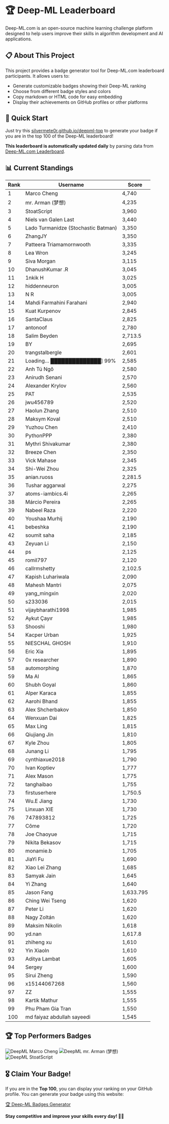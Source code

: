 # 🏆 Deep-ML Leaderboard

Deep-ML.com is an open-source machine learning challenge platform designed to help users improve their skills in algorithm development and AI applications.  

## 📋 About This Project

This project provides a badge generator tool for Deep-ML.com leaderboard participants. It allows users to:
- Generate customizable badges showing their Deep-ML ranking
- Choose from different badge styles and colors
- Copy markdown or HTML code for easy embedding
- Display their achievements on GitHub profiles or other platforms

## 🚀 Quick Start

Just try this [silvermete0r.github.io/deepml-top](silvermete0r.github.io/deepml-top) to generate your badge if you are in the top 100 of the Deep-ML leaderboard!

**This leaderboard is automatically updated daily** by parsing data from [Deep-ML.com Leaderboard](https://www.deep-ml.com/leaderboard).  

## 📊 Current Standings  

<!-- LEADERBOARD_START -->
| Rank | Username | Score |
|------|---------|-------|
| 1 | Marco Cheng | 4,740 |
| 2 | mr. Arman (梦想) | 4,235 |
| 3 | StoatScript | 3,960 |
| 4 | Niels van Galen Last | 3,440 |
| 5 | Lado Turmanidze (Stochastic Batman) | 3,350 |
| 6 | ZhangJY | 3,350 |
| 7 | Patteera Triamamornwooth | 3,335 |
| 8 | Lea Wron | 3,245 |
| 9 | Siva Morgan | 3,115 |
| 10 | DhanushKumar .R | 3,045 |
| 11 | 1nkik H | 3,025 |
| 12 | hiddenneuron | 3,005 |
| 13 | N R | 3,005 |
| 14 | Mahdi Farmahini Farahani | 2,940 |
| 15 | Kuat Kurpenov | 2,845 |
| 16 | SantaClaus | 2,825 |
| 17 | antonoof | 2,780 |
| 18 | Salim Beyden | 2,713.5 |
| 19 | BY | 2,695 |
| 20 | trangstalbergle | 2,601 |
| 21 | Loading… ██████████████] 99% | 2,585 |
| 22 | Anh Tú Ngô | 2,580 |
| 23 | Anirudh Senani | 2,570 |
| 24 | Alexander Krylov | 2,560 |
| 25 | PAT | 2,535 |
| 26 | jwu456789 | 2,520 |
| 27 | Haolun Zhang | 2,510 |
| 28 | Maksym Koval | 2,510 |
| 29 | Yuzhou Chen | 2,410 |
| 30 | PythonPPP | 2,380 |
| 31 | Mythri Shivakumar | 2,380 |
| 32 | Breeze Chen | 2,350 |
| 33 | Vick Mahase | 2,345 |
| 34 | Shi-Wei Zhou | 2,325 |
| 35 | anian.ruoss | 2,281.5 |
| 36 | Tushar aggarwal | 2,275 |
| 37 | atoms-iambics.4i | 2,265 |
| 38 | Márcio Pereira | 2,265 |
| 39 | Nabeel Raza | 2,220 |
| 40 | Youshaa Murhij | 2,190 |
| 41 | bebeshka | 2,190 |
| 42 | soumit saha | 2,185 |
| 43 | Zeyuan Li | 2,150 |
| 44 | ps | 2,125 |
| 45 | romil797 | 2,120 |
| 46 | callrmshetty | 2,102.5 |
| 47 | Kapish Luhariwala | 2,090 |
| 48 | Mahesh Mantri | 2,075 |
| 49 | yang_mingxin | 2,020 |
| 50 | s233036 | 2,015 |
| 51 | vijaybharathi1998 | 1,985 |
| 52 | Aykut Çayır | 1,985 |
| 53 | Shooshi | 1,980 |
| 54 | Kacper Urban | 1,925 |
| 55 | NIESCHAL GHOSH | 1,910 |
| 56 | Eric Xia | 1,895 |
| 57 | 0x researcher | 1,890 |
| 58 | automorphing | 1,870 |
| 59 | Ma Al | 1,865 |
| 60 | Shubh Goyal | 1,860 |
| 61 | Alper Karaca | 1,855 |
| 62 | Aarohi Bhand | 1,855 |
| 63 | Alex Shcherbakov | 1,850 |
| 64 | Wenxuan Dai | 1,825 |
| 65 | Max Ling | 1,815 |
| 66 | Qiujiang Jin | 1,810 |
| 67 | Kyle Zhou | 1,805 |
| 68 | Junang Li | 1,795 |
| 69 | cynthiaxue2018 | 1,790 |
| 70 | Ivan Koptiev | 1,777 |
| 71 | Alex Mason | 1,775 |
| 72 | tanghaibao | 1,755 |
| 73 | firstuserhere | 1,750.5 |
| 74 | Wu.E Jiang | 1,730 |
| 75 | Linxuan XIE | 1,730 |
| 76 | 747893812 | 1,725 |
| 77 | Côme | 1,720 |
| 78 | Joe Chaoyue | 1,715 |
| 79 | Nikita Bekasov | 1,715 |
| 80 | monamie.b | 1,705 |
| 81 | JiaYi Fu | 1,690 |
| 82 | Xiao Lei Zhang | 1,685 |
| 83 | Samyak Jain | 1,645 |
| 84 | Yi Zhang | 1,640 |
| 85 | Jason Fang | 1,633.795 |
| 86 | Ching Wei Tseng | 1,620 |
| 87 | Peter Li | 1,620 |
| 88 | Nagy Zoltán | 1,620 |
| 89 | Maksim Nikolin | 1,618 |
| 90 | yd.nan | 1,617.8 |
| 91 | zhiheng xu | 1,610 |
| 92 | Yin Xiaoln | 1,610 |
| 93 | Aditya Lambat | 1,605 |
| 94 | Sergey | 1,600 |
| 95 | Sirui Zheng | 1,590 |
| 96 | x15144067268 | 1,560 |
| 97 | ZZ | 1,555 |
| 98 | Kartik Mathur | 1,555 |
| 99 | Phu Pham Gia Tran | 1,550 |
| 100 | md faiyaz abdullah sayeedi | 1,545 |
<!-- LEADERBOARD_END -->

## 🏆 Top Performers Badges

<!-- BADGES_START -->
![DeepML Marco Cheng](https://img.shields.io/badge/dynamic/json?url=https%3A%2F%2Fraw.githubusercontent.com%2Fsilvermete0r%2Fdeepml-top%2Fmain%2Fbadges.json&query=%24.4091c1a21900bd2c7d3f4e343acddda1.label&prefix=Rank%20&style=for-the-badge&label=%F0%9F%9A%80%20DeepML&color=blue&link=https%3A%2F%2Fwww.deep-ml.com%2Fleaderboard)
![DeepML mr. Arman (梦想)](https://img.shields.io/badge/dynamic/json?url=https%3A%2F%2Fraw.githubusercontent.com%2Fsilvermete0r%2Fdeepml-top%2Fmain%2Fbadges.json&query=%24.1247b1b5b9cd95e98d7ff7438207406f.label&prefix=Rank%20&style=for-the-badge&label=%F0%9F%9A%80%20DeepML&color=blue&link=https%3A%2F%2Fwww.deep-ml.com%2Fleaderboard)
![DeepML StoatScript](https://img.shields.io/badge/dynamic/json?url=https%3A%2F%2Fraw.githubusercontent.com%2Fsilvermete0r%2Fdeepml-top%2Fmain%2Fbadges.json&query=%24.2561d6c634fa6c4eb794454446029d95.label&prefix=Rank%20&style=for-the-badge&label=%F0%9F%9A%80%20DeepML&color=blue&link=https%3A%2F%2Fwww.deep-ml.com%2Fleaderboard)
<!-- BADGES_END -->

## 🎖 Claim Your Badge!  

If you are in the **Top 100**, you can display your ranking on your GitHub profile. You can generate your badge using this website:

[🏆 Deep-ML Badges Generator](https://silvermete0r.github.io/deepml-top/)

**Stay competitive and improve your skills every day! 🚀🔥**